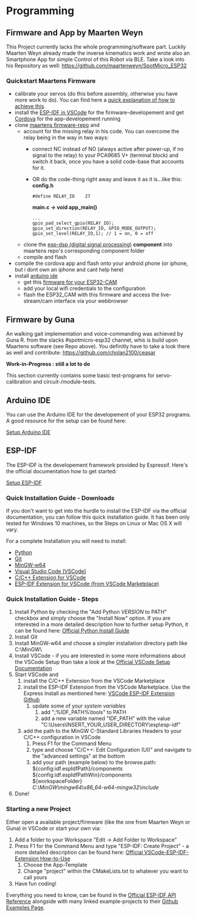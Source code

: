 ﻿# Programming #

## Firmware and App by Maarten Weyn ##

This Project currently lacks the whole programming/software part. Luckily Maarten Weyn already made the inverse kinematics work and wrote also an Smartphone App for simple Control of this Robot via BLE. Take a look into his Repository as well:
https://github.com/maartenweyn/SpotMicro_ESP32

### Quickstart Maartens Firmware ###

* calibrate your servos (do this before assembly, otherwise you have more work to do). You can find here a [quick explanation of how to achieve this](https://github.com/michaelkubina/SpotMicroESP32/tree/master/assembly#servo-calibration).
* install the [ESP-IDF in VSCode](https://github.com/michaelkubina/SpotMicroESP32/tree/master/code#esp-idf) for the firmware-developement and get [Cordova](https://github.com/maartenweyn/SpotMicro_ESP32/tree/master/code/cordova) for the app-developement running
* clone [maartens firmware-repo](https://github.com/maartenweyn/SpotMicro_ESP32/tree/master/code/esp-idf/ik_test) and 
	* account for the missing relay in his code. You can overcome the relay being in the way in two ways:
		* connect NC instead of NO (always active after power-up, if no signal to the relay) to your PCA9685 V+ (terminal block) and switch it back, once you have a solid code-base that accounts for it.
		* OR do the code-thing right away and leave it as it is...like this:
			**config.h**
			```
			#define RELAY_IO    27
			```

			**main.c -> void app_main()**
			
			```
			...
			gpio_pad_select_gpio(RELAY_IO);
			gpio_set_direction(RELAY_IO, GPIO_MODE_OUTPUT);
			gpio_set_level(RELAY_IO,1); // 1 = on, 0 = off
			```
	* clone the [esp-dsp (digital signal processing)](https://github.com/espressif/esp-dsp) **component** into maartens repo's corresponding component folder
	* compile and flash
* compile the cordova app and flash onto your android phone (or iphone, but i dont own an iphone and cant help here)
* install [arduino ide](https://randomnerdtutorials.com/installing-the-esp32-board-in-arduino-ide-windows-instructions/)
	* get this [firmware for your ESP32-CAM](https://github.com/easytarget/esp32-cam-webserver)
	* add your local wifi credentials to the configuration
	* flash the ESP32_CAM with this firmware and access the live-stream/cam interface via your webbrowser

## Firmware by Guna ##

An walking gait implementation and voice-commanding was achieved by Guna R. from the slacks #spotmicro-esp32 channel, whis is build upon Maartens software (see Repo above). You definitly have to take a look there as well and contribute:
https://github.com/cholan2100/ceasar


**Work-in-Progress : still a lot to do**

This section currently contains some basic test-programs for servo-calibration and circuit-/module-tests. 

## Arduino IDE ##

You can use the Arduino IDE for the developement of your ESP32 programs. A good resource for the setup can be found here:

[Setup Arduino IDE](https://randomnerdtutorials.com/installing-the-esp32-board-in-arduino-ide-windows-instructions/)

## ESP-IDF ##

The ESP-IDF is the developement framework provided by Espressif. Here's the official documentation how to get started:

[Setup ESP-IDF](https://docs.espressif.com/projects/esp-idf/en/latest/esp32/get-started/index.html#get-started)

### Quick Installation Guide - Downloads ###

If you don't want to get into the hurdle to install the ESP-IDF via the official documentation, you can follow this quick installation guide. It has been only tested for Windows 10 machines, so the Steps on Linux or Mac OS X will vary.

For a complete Installation you will need to install:

* [Python](https://www.python.org/downloads/)
* [Git](https://git-scm.com/download/win)
* [MinGW-w64](http://mingw-w64.org/doku.php/download/mingw-builds)
* [Visual Studio Code (VSCode)](https://code.visualstudio.com/download)
* [C/C++ Extension for VSCode](https://marketplace.visualstudio.com/items?itemName=ms-vscode.cpptools)
* [ESP-IDF Extension for VSCode (from VSCode Marketplace)](https://marketplace.visualstudio.com/items?itemName=espressif.esp-idf-extension)

### Quick Installation Guide - Steps ###

1. Install Python by checking the "Add Python _VERSION_ to PATH" checkbox and simply choose the "Install Now" option. If you are interested in a more detailed description how to further setup Python, it can be found here: [Official Python Install Guide](https://docs.python.org/3/using/windows.html)
1. Install Git
1. Install MinGW-w64 and choose a simpler installation directory path like C:\MinGW\
1. Install VSCode - if you are interested in some more informations about the VSCode Setup than take a look at the [Official VSCode Setup Documentation](https://code.visualstudio.com/docs/setup/setup-overview)
1. Start VSCode and 
	1. install the C/C++ Extension from the VSCode Marketplace
	1. install the ESP-IDF Extension from the VSCode Marketplace. Use the Express Install as mentioned here: [VSCode ESP-IDF Extension Github](https://github.com/espressif/vscode-esp-idf-extension/blob/master/docs/SETUP.md#setup-wizard)
		1. update some of your *system variables*
			1. add ";%IDF_PATH%\tools" to PATH
			1. add a new variable named "IDF_PATH" with the value "C:\Users\INSERT_YOUR_USER_DIRECTORY\esp\esp-idf"
	1. add the path to the MinGW C-Standard Libraries Headers to your C/C++ configuration in VSCode
		1. Press F1 for the Command Menu
		1. type and choose "C/C++: Edit Configuration (UI)" and navigate to the "advanced settings" at the bottom
		1. add your path (example below) to the browse.path:  
			${config:idf.espIdfPath}/components  
			${config:idf.espIdfPathWin}/components  
			${workspaceFolder}  
			*C:\MinGW\mingw64\x86_64-w64-mingw32\include*
1. Done!

### Starting a new Project ###

Either open a available project/firmware (like the one from Maarten Weyn or Guna) in VSCode or start your own via:

1. Add a folder to your Workspace "Edit -> Add Folder to Workspace"
1. Press F1 for the Command Menu and type "ESP-IDF: Create Project" - a more detailed description can be found here: [Official VSCode-ESP-IDF-Extension How-to-Use](https://github.com/espressif/vscode-esp-idf-extension#how-to-use)
	1. Choose the App-Template
	1. Change "project" within the CMakeLists.txt to whatever you want to call yours
1. Have fun coding!

Everything you need to know, can be found in the [Official ESP-IDF API Reference](https://docs.espressif.com/projects/esp-idf/en/latest/esp32/api-reference/index.html)	alongside with many linked example-projects to their [Github Examples Page](https://github.com/espressif/esp-idf/tree/master/examples).
